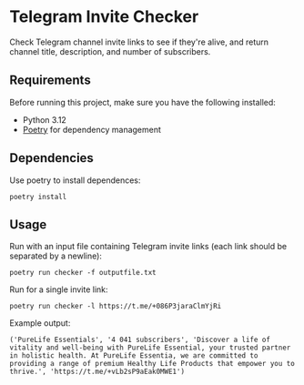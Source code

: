 # Telegram Invite Checker

Check Telegram channel invite links to see if they're alive, and return channel title, description, and number of subscribers. 

## Requirements

Before running this project, make sure you have the following installed:
- Python 3.12
- [Poetry](https://python-poetry.org/) for dependency management

## Dependencies
Use poetry to install dependences:   

`poetry install`

## Usage
Run with an input file containing Telegram invite links (each link should be separated by a newline):  

`poetry run checker -f outputfile.txt`

Run for a single invite link:  

`poetry run checker -l https://t.me/+086P3jaraClmYjRi`

Example output:  

`('PureLife Essentials', '4 041 subscribers', 'Discover a life of vitality and well-being with PureLife Essential, your trusted partner in holistic health. At PureLife Essentia, we are committed to providing a range of premium Healthy Life Products that empower you to thrive.', 'https://t.me/+vLb2sP9aEak0MWE1')`

